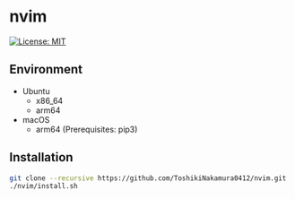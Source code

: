 # nvim

[![License: MIT](https://img.shields.io/badge/License-MIT-yellow.svg)](https://opensource.org/licenses/MIT)

## Environment
- Ubuntu
  - x86_64
  - arm64
- macOS
  - arm64 (Prerequisites: pip3)

## Installation
```bash
git clone --recursive https://github.com/ToshikiNakamura0412/nvim.git
./nvim/install.sh
```
